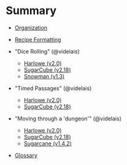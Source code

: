# Summary

* [Organization](organization.md)

* [Recipe Formatting](formatting.md)

* "Dice Rolling" (@videlais)
	* [Harlowe (v2.0)](dicerolling_videlais/harlowe/harlowe_dicerolling.md)
	* [SugarCube (v2.18)](dicerolling_videlais/sugarcube/sugarcube_dicerolling.md)
	* [Snowman (v1.3)](dicerolling_videlais/snowman/snowman_dicerolling.md)

* "Timed Passages" (@videlais)
	* [Harlowe (v2.0)](timedpassages_videlais/harlowe/harlowe_timedpassages.md)
	* [SugarCube (v2.18)](timedpassages_videlais/sugarcube/sugarcube_timedpassages.md)

* "Moving through a 'dungeon'" (@videlais)
	* [Harlowe (v2.0)](dungeonmoving_videlais/harlowe/harlowe_dungeonmoving.md)
	* [SugarCube (v2.18)](dungeonmoving_videlais/sugarcube/sugarcube_dungeonmoving.md)
	* [Sugarcane (v1.4.2)](dungeonmoving_videlais/sugarcane/sugarcane_dungeonmoving.md)


* [Glossary](glossary.md)